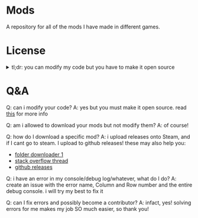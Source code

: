 # Mods
A repository for all of the mods I have made in different games.


# License

<details>
  <summary>tl;dr: you can modify my code but you have to make it open source</summary>
  This repository (and all my mods) are hosted under the GNU Public License v3. You are able to download, use and modify my code as long as you do not distribute closed source versions. This means if you modify my code, you MUST make it open source.
</details>

# Q&A

Q: can i modify your code?
A: yes but you must make it open source. read [this](#license) for more info

Q: am i allowed to download your mods but not modify them?
A: of course!

Q: how do I download a specific mod?
A: i upload releases onto Steam, and if I cant go to steam. I upload to github releases! these may also help you:
- [folder downloader 1](https://download-directory.github.io/)
- [stack overflow thread](https://stackoverflow.com/questions/7106012/download-a-single-folder-or-directory-from-a-github-repo)
- [github releases](https://github.com/Just-a-Unity-Dev/mods/releases)

Q: i have an error in my console/debug log/whatever, what do I do?
A: create an issue with the error name, Column and Row number and the entire debug console. i will try my best to fix it

Q: can I fix errors and possibly become a contributor?
A: infact, yes! solving errors for me makes my job SO much easier, so thank you!
